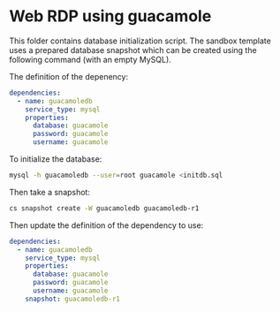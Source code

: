 # Web RDP using guacamole

This folder contains database initialization script.
The sandbox template uses a prepared database snapshot which
can be created using the following command (with an empty MySQL).

The definition of the depenency:

```yaml
dependencies:
  - name: guacamoledb
    service_type: mysql
    properties:
      database: guacamole
      password: guacamole
      username: guacamole
```

To initialize the database:

```sh
mysql -h guacamoledb --user=root guacamole <initdb.sql
```

Then take a snapshot:

```sh
cs snapshot create -W guacamoledb guacamoledb-r1
```

Then update the definition of the dependency to use:

```yaml
dependencies:
  - name: guacamoledb
    service_type: mysql
    properties:
      database: guacamole
      password: guacamole
      username: guacamole
    snapshot: guacamoledb-r1
```
